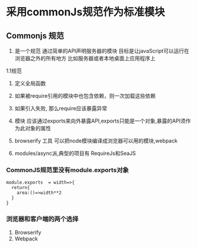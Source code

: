# 采用commonJs规范作为标准模块

## Commonjs 规范

1. 是一个规范 
   通过简单的API声明服务器的模块
   目标是让javaScript可以运行在浏览器之外的所有地方
   比如服务器或者本地桌面上应用程序上

1.1规范

1. 定义全局函数
2. 如果被require引用的模块中也包含依赖，则一次加载这些依赖
3. 如果引入失败, 那么require应该暴露异常
4. 模块 应该通过exports来向外暴露API,exports只能是一个对象,暴露的API须作为此对象的属性

1. browserify 工具 可以把node模块编译成浏览器可以用的模块,webpack
2. modules/async派,典型的项目有 RequireJs和SeaJS


### CommonJS规范里没有module.exports对象

```
module.exports  = width=>{
  return{
    area:()=>width**2
  }
}
```

### 浏览器和客户端的两个选择
1. Browserify
2. Webpack